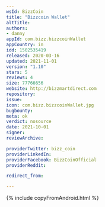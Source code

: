 ```yaml
---
wsId: BizzCoin
title: "Bizzcoin Wallet"
altTitle: 
authors:
- danny
appId: com.bizz.bizzcoinWallet
appCountry: in
idd: 1502535419
released: 2020-03-16
updated: 2021-11-01
version: "1.10"
stars: 5
reviews: 4
size: 77766656
website: http://bizzmartdirect.com
repository: 
issue: 
icon: com.bizz.bizzcoinWallet.jpg
bugbounty: 
meta: ok
verdict: nosource
date: 2021-10-01
signer: 
reviewArchive:

providerTwitter: bizz_coin
providerLinkedIn: 
providerFacebook: BizzCoinOfficial
providerReddit: 

redirect_from:

---
```


{% include copyFromAndroid.html %}
